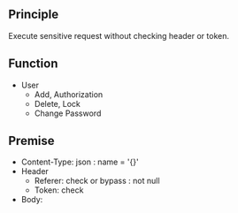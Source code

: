 ## Principle
 Execute sensitive request without checking header or token.

## Function
- User
  - Add, Authorization
  - Delete, Lock
  - Change Password


## Premise
- Content-Type: json : name = '{}'
- Header
  - Referer: check or bypass : not null
  - Token: check
- Body: 

